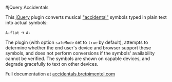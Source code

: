 #jQuery Accidentals

This [jQuery](https://github.com/jquery/jquery) plugin converts musical ["accidental"](http://en.wikipedia.org/wiki/Accidental_(music)) symbols typed in plain text into actual symbols:

`A-flat` → `A♭`

The plugin (with option `safeMode` set to `true` by default), attempts to determine whether the end user's device and browser support these symbols, and does not perform conversions if the symbols' availability cannot be verified. The symbols are shown on capable devices, and degrade gracefully to text on other devices.

Full documentation at [accidentals.bretpimentel.com](http://accidentals.bretpimentel.com)